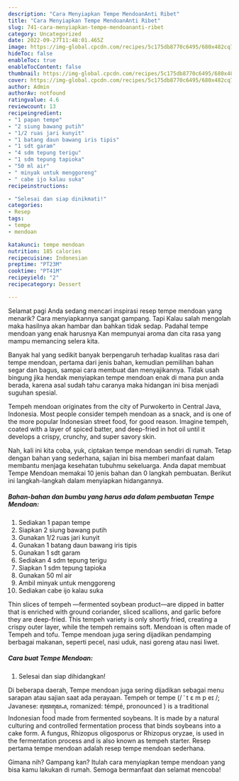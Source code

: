 ```yaml
---
description: "Cara Menyiapkan Tempe MendoanAnti Ribet"
title: "Cara Menyiapkan Tempe MendoanAnti Ribet"
slug: 741-cara-menyiapkan-tempe-mendoananti-ribet
category: Uncategorized
date: 2022-09-27T11:48:01.465Z
image: https://img-global.cpcdn.com/recipes/5c175db8770c6495/680x482cq70/tempe-mendoan-foto-resep-utama.jpg
hideToc: false
enableToc: true
enableTocContent: false
thumbnail: https://img-global.cpcdn.com/recipes/5c175db8770c6495/680x482cq70/tempe-mendoan-foto-resep-utama.jpg
cover: https://img-global.cpcdn.com/recipes/5c175db8770c6495/680x482cq70/tempe-mendoan-foto-resep-utama.jpg
author: Admin
authorAv: notfound
ratingvalue: 4.6
reviewcount: 13
recipeingredient:
- "1 papan tempe"
- "2 siung bawang putih"
- "1/2 ruas jari kunyit"
- "1 batang daun bawang iris tipis"
- "1 sdt garam"
- "4 sdm tepung terigu"
- "1 sdm tepung tapioka"
- "50 ml air"
- " minyak untuk menggoreng"
- " cabe ijo kalau suka"
recipeinstructions:

- "Selesai dan siap dinikmati!"
categories:
- Resep
tags:
- tempe
- mendoan

katakunci: tempe mendoan 
nutrition: 185 calories
recipecuisine: Indonesian
preptime: "PT23M"
cooktime: "PT41M"
recipeyield: "2"
recipecategory: Dessert

---
```



Selamat pagi Anda sedang mencari inspirasi resep tempe mendoan yang menarik? Cara menyiapkannya sangat gampang. Tapi Kalau salah mengolah maka hasilnya akan hambar dan bahkan tidak sedap. Padahal tempe mendoan yang enak harusnya Kan mempunyai aroma dan cita rasa yang mampu memancing selera kita.


Banyak hal yang sedikit banyak berpengaruh terhadap kualitas rasa dari tempe mendoan, pertama dari jenis bahan, kemudian pemilihan bahan segar dan bagus, sampai cara membuat dan menyajikannya. Tidak usah bingung jika hendak menyiapkan tempe mendoan enak di mana pun anda berada, karena asal sudah tahu caranya maka hidangan ini bisa menjadi suguhan spesial.

Tempeh mendoan originates from the city of Purwokerto in Central Java, Indonesia. Most people consider tempeh mendoan as a snack, and is one of the more popular Indonesian street food, for good reason. Imagine tempeh, coated with a layer of spiced batter, and deep-fried in hot oil until it develops a crispy, crunchy, and super savory skin.


Nah, kali ini kita coba, yuk, ciptakan tempe mendoan sendiri di rumah. Tetap dengan bahan yang sederhana, sajian ini bisa memberi manfaat dalam membantu menjaga kesehatan tubuhmu sekeluarga. Anda dapat membuat Tempe Mendoan memakai 10 jenis bahan dan 0 langkah pembuatan. Berikut ini langkah-langkah dalam menyiapkan hidangannya.

<!--inarticleads1-->

##### Bahan-bahan dan bumbu yang harus ada dalam pembuatan Tempe Mendoan:

1. Sediakan 1 papan tempe
1. Siapkan 2 siung bawang putih
1. Gunakan 1/2 ruas jari kunyit
1. Gunakan 1 batang daun bawang iris tipis
1. Gunakan 1 sdt garam
1. Sediakan 4 sdm tepung terigu
1. Siapkan 1 sdm tepung tapioka
1. Gunakan 50 ml air
1. Ambil  minyak untuk menggoreng
1. Sediakan  cabe ijo kalau suka


Thin slices of tempeh —fermented soybean product—are dipped in batter that is enriched with ground coriander, sliced scallions, and garlic before they are deep-fried. This tempeh variety is only shortly fried, creating a crispy outer layer, while the tempeh remains soft. Mendoan is often made of Tempeh and tofu. Tempe mendoan juga sering dijadikan pendamping berbagai makanan, seperti pecel, nasi uduk, nasi goreng atau nasi liwet. 

<!--inarticleads2-->

##### Cara buat Tempe Mendoan:


1. Selesai dan siap dihidangkan!

Di beberapa daerah, Tempe mendoan juga sering dijadikan sebagai menu sarapan atau sajian saat ada perayaan. Tempeh or tempe (/ ˈ t ɛ m p eɪ /; Javanese: ꦠꦺꦩ꧀ꦥꦺ, romanized: témpé, pronounced ) is a traditional Indonesian food made from fermented soybeans. It is made by a natural culturing and controlled fermentation process that binds soybeans into a cake form. A fungus, Rhizopus oligosporus or Rhizopus oryzae, is used in the fermentation process and is also known as tempeh starter. Resep pertama tempe mendoan adalah resep tempe mendoan sederhana. 

Gimana nih? Gampang kan? Itulah cara menyiapkan tempe mendoan yang bisa kamu lakukan di rumah. Semoga bermanfaat dan selamat mencoba!
